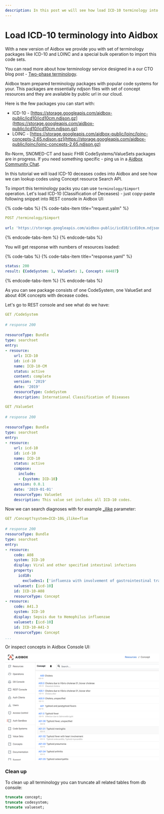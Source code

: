 ```yaml
---
description: In this post we will see how load ICD-10 terminology into aidbox.
---
```


# Load ICD-10 terminology into Aidbox

With a new version of Aidbox we provide you with set of terminology packages like ICD-10 and LOINC and a special bulk operation to import this code sets.

You can read more about how terminology service designed in a our CTO blog post - [Two-phase terminology](https://medium.com/@niquola/two-phase-fhir-terminology-e52e1b105f6d). 

Aidbox team prepared terminology packages with popular code systems for your. This packages are essentially ndjson files with set of concept resources and they are available by public url in our cloud.

Here is the few packages you can start with:

* ICD-10 - [https://storage.googleapis.com/aidbox-public/icd10/icd10cm.ndjson.gz](https://storage.googleapis.com/aidbox-public/icd10/icd10cm.ndjson.gz)
* LOINC - [https://storage.googleapis.com/aidbox-public/loinc/loinc-concepts-2.65.ndjson.gz](https://storage.googleapis.com/aidbox-public/loinc/loinc-concepts-2.65.ndjson.gz)

Rx-Norm, SNOMED-CT and basic FHIR CodeSystems/ValueSets packages are in progress. If you need something specific - ping us in a [Aidbox Community Chat](https://community.aidbox.app).

In this tutorial we will load ICD-10 deceases codes into Aidbox and see how we can lookup codes using Concept resource Search API.

To import this terminology packs you can use  `terminology/$import` operation. Let's load ICD-10 \(Classification of Deceases\) - just copy-paste following snippet into REST console in Aidbox UI:

{% code-tabs %}
{% code-tabs-item title="request.yalm" %}
```yaml
POST /terminology/$import

url: 'https://storage.googleapis.com/aidbox-public/icd10/icd10cm.ndjson.gz'
```
{% endcode-tabs-item %}
{% endcode-tabs %}

You will get response with numbers of resources loaded:

{% code-tabs %}
{% code-tabs-item title="response.yaml" %}
```yaml
status: 200
result: {CodeSystem: 1, ValueSet: 1, Concept: 44487}
```
{% endcode-tabs-item %}
{% endcode-tabs %}

As you can see package consists of one CodeSystem, one ValueSet and about 40K concepts with decease codes.

Let's go to REST console and see what do we have:

```yaml
GET /CodeSystem

# response 200

resourceType: Bundle
type: searchset
entry:
- resource:
    url: ICD-10
    id: icd-10
    name: ICD-10-CM
    status: active
    content: complete
    version: '2019'
    date: '2019'
    resourceType: CodeSystem
    description: International Classification of Diseases
```

```yaml
GET /ValueSet

# response 200

resourceType: Bundle
type: searchset
entry:
- resource:
    url: icd-10
    id: icd-10
    name: ICD-10
    status: active
    compose:
      include:
      - {system: ICD-10}
    version: 0.0.1
    date: '2019-01-01'
    resourceType: ValueSet
    description: This value set includes all ICD-10 codes.
```

Now we can search diagnoses with for example [\_ilike](../../api/search.md#_ilike-search-non-fhir) parameter:

```yaml
GET /Concept?system=ICD-10&_ilike=flue

# response 200
resourceType: Bundle
type: searchset
entry:
- resource:
    code: A08
    system: ICD-10
    display: Viral and other specified intestinal infections
    property:
      icd10:
        excludes1: ['influenza with involvement of gastrointestinal tract (J09.X3, 10.2, J11.2)']
    valueset: [icd-10]
    id: ICD-10-A08
    resourceType: Concept
- resource:
    code: A41.3
    system: ICD-10
    display: Sepsis due to Hemophilus influenzae
    valueset: [icd-10]
    id: ICD-10-A41-3
    resourceType: Concept
...
```

Or  inspect concepts in Aidbox Console UI:

![](../../.gitbook/assets/screen-shot-2019-05-14-at-17.23.53.png)

### Clean up

To clean up all terminology you can truncate all related tables from db console:

```sql
truncate concept;
truncate codesystem;
truncate valueset;
```

